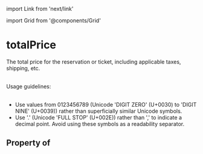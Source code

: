 import Link from 'next/link'
  
import Grid from '@components/Grid'

# totalPrice

The total price for the reservation or ticket, including applicable taxes, shipping, etc.<br/><br/>

Usage guidelines:<br/><br/>

<ul>
<li>Use values from 0123456789 (Unicode 'DIGIT ZERO' (U+0030) to 'DIGIT NINE' (U+0039)) rather than superficially similar Unicode symbols.</li>
<li>Use '.' (Unicode 'FULL STOP' (U+002E)) rather than ',' to indicate a decimal point. Avoid using these symbols as a readability separator.</li>
</ul>

## Property of



